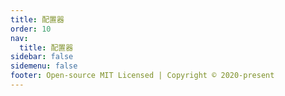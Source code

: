 ```yaml
---
title: 配置器
order: 10
nav: 
  title: 配置器
sidebar: false
sidemenu: false
footer: Open-source MIT Licensed | Copyright © 2020-present
---
```


<code src="./components/configurator/index.tsx" inline />
